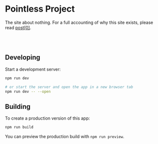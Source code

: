 # Pointless Project

The site about nothing. For a full accounting of why this site exists, please read  [post[0]](https://www.pointlessproject.com/blog/hello-world).

<br>
<br>

## Developing

Start a development server:

```bash
npm run dev

# or start the server and open the app in a new browser tab
npm run dev -- --open
```

## Building

To create a production version of this app:

```bash
npm run build
```

You can preview the production build with `npm run preview`.
